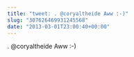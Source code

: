 ```yaml
---
title: "tweet: . @coryaltheide Aww :-)"
slug: "307626469931245568"
date: "2013-03-01T23:00:40+00:00"
---
```

. @coryaltheide Aww :-)